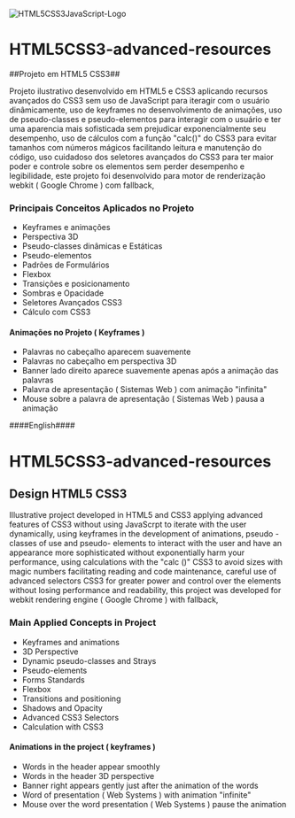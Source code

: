 ![HTML5CSS3JavaScript-Logo](http://renanslopes8.com.br/projetosgit/readme-img/front-end_logo.png)

# HTML5CSS3-advanced-resources #

##Projeto em HTML5 CSS3##

Projeto ilustrativo desenvolvido em HTML5 e CSS3 aplicando recursos avançados do CSS3 sem uso de JavaScript para iteragir com o usuário dinâmicamente, uso de keyframes no desenvolvimento de animações, uso de pseudo-classes e pseudo-elementos para interagir com o usuário e ter uma aparencia mais sofisticada sem prejudicar exponencialmente seu desempenho, uso de cálculos com a função "calc()" do CSS3 para evitar tamanhos com números mágicos facilitando leitura e manutenção do código, uso cuidadoso dos seletores avançados do CSS3 para ter maior poder e controle sobre os elementos sem perder desempenho e legibilidade, este projeto foi desenvolvido para motor de renderização webkit ( Google Chrome ) com fallback,

### Principais Conceitos Aplicados no Projeto ###
 - Keyframes e animações
 - Perspectiva 3D
 - Pseudo-classes dinâmicas e Estáticas
 - Pseudo-elementos
 - Padrões de Formulários
 - Flexbox
 - Transições e posicionamento
 - Sombras e Opacidade
 - Seletores Avançados CSS3
 - Cálculo com CSS3

#### Animações no Projeto ( Keyframes ) ####
 - Palavras no cabeçalho aparecem suavemente
 - Palavras no cabeçalho em perspectiva 3D
 - Banner lado direito aparece suavemente apenas após a animação das palavras
 - Palavra de apresentação ( Sistemas Web ) com animação "infinita" 
 - Mouse sobre a palavra de apresentação ( Sistemas Web ) pausa a animação 

####English####

# HTML5CSS3-advanced-resources #


## Design HTML5 CSS3 ##

Illustrative project developed in HTML5 and CSS3 applying advanced features of CSS3 without using JavaScrpt to iterate with the user dynamically, using keyframes in the development of animations, pseudo -classes of use and pseudo- elements to interact with the user and have an appearance more sophisticated without exponentially harm your performance, using calculations with the "calc ()" CSS3 to avoid sizes with magic numbers facilitating reading and code maintenance, careful use of advanced selectors CSS3 for greater power and control over the elements without losing performance and readability, this project was developed for webkit rendering engine ( Google Chrome ) with fallback,

### Main Applied Concepts in Project ###
 - Keyframes and animations
 - 3D Perspective
 - Dynamic pseudo-classes and Strays
 - Pseudo-elements
 - Forms Standards
 - Flexbox
 - Transitions and positioning
 - Shadows and Opacity
 - Advanced CSS3 Selectors
 - Calculation with CSS3

#### Animations in the project ( keyframes ) ####
 - Words in the header appear smoothly
 - Words in the header 3D perspective
 - Banner right appears gently just after the animation of the words
 - Word of presentation ( Web Systems ) with animation "infinite"
 - Mouse over the word presentation ( Web Systems ) pause the animation
